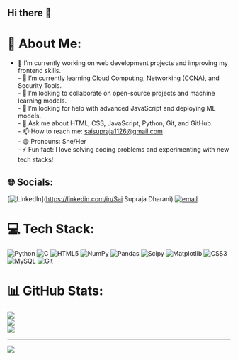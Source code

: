 ## Hi there 👋
# 💫 About Me:
- 🔭 I’m currently working on web development projects and improving my frontend skills.<br>- 🌱 I’m currently learning Cloud Computing, Networking (CCNA), and Security Tools.<br>- 👯 I’m looking to collaborate on open-source projects and machine learning models.<br>- 🤔 I’m looking for help with advanced JavaScript and deploying ML models.<br>- 💬 Ask me about HTML, CSS, JavaScript, Python, Git, and GitHub.<br>- 📫 How to reach me: saisupraja1126@gmail.com<br>- 😄 Pronouns: She/Her<br>- ⚡ Fun fact: I love solving coding problems and experimenting with new tech stacks!<br>


## 🌐 Socials:
[![LinkedIn](https://img.shields.io/badge/LinkedIn-%230077B5.svg?logo=linkedin&logoColor=white)](https://linkedin.com/in/Sai Supraja Dharani) [![email](https://img.shields.io/badge/Email-D14836?logo=gmail&logoColor=white)](mailto:saisupraja1126@gmail.com) 

# 💻 Tech Stack:
![Python](https://img.shields.io/badge/python-3670A0?style=for-the-badge&logo=python&logoColor=ffdd54) ![C](https://img.shields.io/badge/c-%2300599C.svg?style=for-the-badge&logo=c&logoColor=white) ![HTML5](https://img.shields.io/badge/html5-%23E34F26.svg?style=for-the-badge&logo=html5&logoColor=white) ![NumPy](https://img.shields.io/badge/numpy-%23013243.svg?style=for-the-badge&logo=numpy&logoColor=white) ![Pandas](https://img.shields.io/badge/pandas-%23150458.svg?style=for-the-badge&logo=pandas&logoColor=white) ![Scipy](https://img.shields.io/badge/SciPy-%230C55A5.svg?style=for-the-badge&logo=scipy&logoColor=%white) ![Matplotlib](https://img.shields.io/badge/Matplotlib-%23ffffff.svg?style=for-the-badge&logo=Matplotlib&logoColor=black) ![CSS3](https://img.shields.io/badge/css3-%231572B6.svg?style=for-the-badge&logo=css3&logoColor=white) ![MySQL](https://img.shields.io/badge/mysql-4479A1.svg?style=for-the-badge&logo=mysql&logoColor=white) ![Git](https://img.shields.io/badge/git-%23F05033.svg?style=for-the-badge&logo=git&logoColor=white)
# 📊 GitHub Stats:
![](https://github-readme-stats.vercel.app/api?username=SaiSupraja2004&theme=radical&hide_border=false&include_all_commits=false&count_private=false)<br/>
![](https://nirzak-streak-stats.vercel.app/?user=SaiSupraja2004&theme=radical&hide_border=false)<br/>
![](https://github-readme-stats.vercel.app/api/top-langs/?username=SaiSupraja2004&theme=radical&hide_border=false&include_all_commits=false&count_private=false&layout=compact)

---
[![](https://visitcount.itsvg.in/api?id=SaiSupraja2004&icon=0&color=0)](https://visitcount.itsvg.in)

<!-- Proudly created with GPRM ( https://gprm.itsvg.in ) -->
